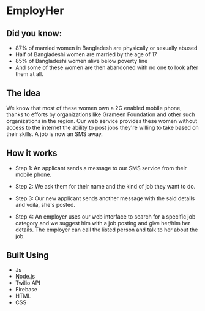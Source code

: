 # EmployHer

## Did you know:

- 87% of married women in Bangladesh are physically or sexually abused
- Half of Bangladeshi women are married by the age of 17
- 85% of Bangladeshi women alive below poverty line
- And some of these women are then abandoned with no one to look after them at all.

## The idea
We know that most of these women own a 2G enabled mobile phone, thanks to efforts by organizations like Grameen Foundation and other such organizations in the region. Our web service provides these women without access to the internet the ability to post jobs they're willing to take based on their skills. A job is now an SMS away.

## How it works
- Step 1: An applicant sends a message to our SMS service from their mobile phone.

- Step 2: We ask them for their name and the kind of job they want to do.

- Step 3: Our new applicant sends another message with the said details and voila, she's posted.

- Step 4: An employer uses our web interface to search for a specific job category and we suggest him with a job posting and give her/him her details. The employer can call the listed person and talk to her about the job.

## Built Using
- Js
- Node.js
- Twilio API
- Firebase
- HTML
- CSS
